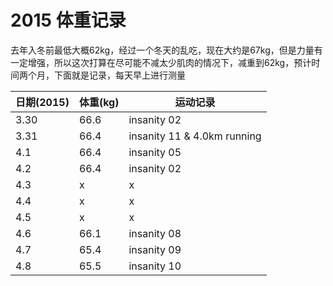 # 2015 体重记录

去年入冬前最低大概62kg，经过一个冬天的乱吃，现在大约是67kg，但是力量有一定增强，所以这次打算在尽可能不减太少肌肉的情况下，减重到62kg，预计时间两个月，下面就是记录，每天早上进行测量

日期(2015) | 体重(kg) | 运动记录
---|---|---
3.30 | 66.6 | insanity 02
3.31 | 66.4 | insanity 11 & 4.0km running
4.1 | 66.4 | insanity 05
4.2 | 66.4 | insanity 02
4.3 | x | x
4.4 | x | x
4.5 | x | x
4.6 | 66.1 | insanity 08
4.7 | 65.4 | insanity 09
4.8 | 65.5 | insanity 10



